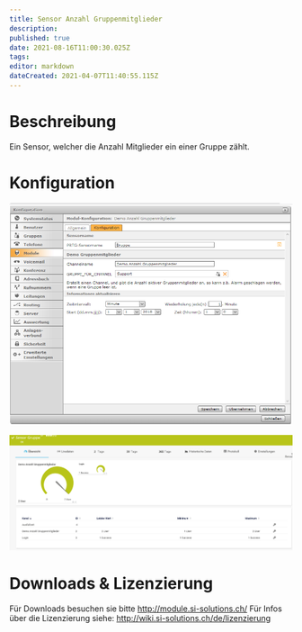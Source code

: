 ```yaml
---
title: Sensor Anzahl Gruppenmitglieder
description: 
published: true
date: 2021-08-16T11:00:30.025Z
tags: 
editor: markdown
dateCreated: 2021-04-07T11:40:55.115Z
---
```


# Beschreibung
Ein Sensor, welcher die  Anzahl Mitglieder ein einer Gruppe zählt.
# Konfiguration
![Groupcount](/uploads/prtg/groupcount.png "Groupcount")

![Groupcountsensor](/uploads/prtg/groupcountsensor.png "Groupcountsensor")
# Downloads & Lizenzierung
Für Downloads besuchen sie bitte http://module.si-solutions.ch/
Für Infos über die Lizenzierung siehe: http://wiki.si-solutions.ch/de/lizenzierung

